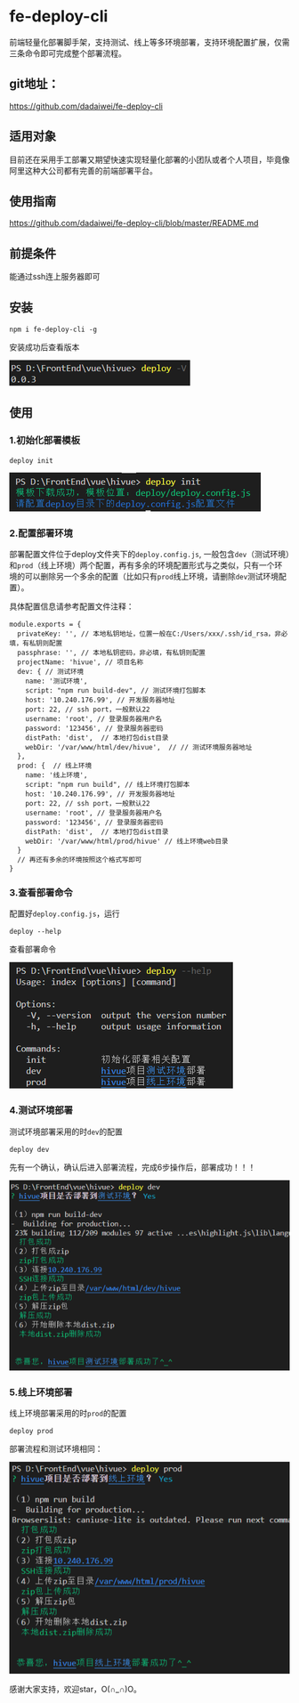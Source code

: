 # fe-deploy-cli
前端轻量化部署脚手架，支持测试、线上等多环境部署，支持环境配置扩展，仅需三条命令即可完成整个部署流程。

## git地址：
https://github.com/dadaiwei/fe-deploy-cli

## 适用对象
目前还在采用手工部署又期望快速实现轻量化部署的小团队或者个人项目，毕竟像阿里这种大公司都有完善的前端部署平台。

## 使用指南
https://github.com/dadaiwei/fe-deploy-cli/blob/master/README.md

## 前提条件
能通过ssh连上服务器即可

## 安装
```
npm i fe-deploy-cli -g
```
安装成功后查看版本

![安装fe-deploy-cli](./imgs/安装deploy.png)

## 使用
### 1.初始化部署模板
```
deploy init
```

![初始化](./imgs/初始化.png)

### 2.配置部署环境
部署配置文件位于deploy文件夹下的`deploy.config.js`,
一般包含`dev`（测试环境）和`prod`（线上环境）两个配置，再有多余的环境配置形式与之类似，只有一个环境的可以删除另一个多余的配置（比如只有`prod`线上环境，请删除`dev`测试环境配置）。

具体配置信息请参考配置文件注释：
```
module.exports = {
  privateKey: '', // 本地私钥地址，位置一般在C:/Users/xxx/.ssh/id_rsa，非必填，有私钥则配置
  passphrase: '', // 本地私钥密码，非必填，有私钥则配置
  projectName: 'hivue', // 项目名称
  dev: { // 测试环境
    name: '测试环境',
    script: "npm run build-dev", // 测试环境打包脚本
    host: '10.240.176.99', // 开发服务器地址
    port: 22, // ssh port，一般默认22
    username: 'root', // 登录服务器用户名
    password: '123456', // 登录服务器密码
    distPath: 'dist',  // 本地打包dist目录
    webDir: '/var/www/html/dev/hivue',  // // 测试环境服务器地址
  },
  prod: {  // 线上环境
    name: '线上环境',
    script: "npm run build", // 线上环境打包脚本
    host: '10.240.176.99', // 开发服务器地址
    port: 22, // ssh port，一般默认22
    username: 'root', // 登录服务器用户名
    password: '123456', // 登录服务器密码
    distPath: 'dist',  // 本地打包dist目录
    webDir: '/var/www/html/prod/hivue' // 线上环境web目录
  }
  // 再还有多余的环境按照这个格式写即可
}
```

### 3.查看部署命令
配置好`deploy.config.js`，运行
```
deploy --help
```
查看部署命令

![部署命令](./imgs/部署命令.png)

### 4.测试环境部署
测试环境部署采用的时`dev`的配置
```
deploy dev
```
先有一个确认，确认后进入部署流程，完成6步操作后，部署成功！！！

![测试环境部署](./imgs/测试环境部署.png)

### 5.线上环境部署
线上环境部署采用的时`prod`的配置
```
deploy prod
```
部署流程和测试环境相同：

![线上环境部署](./imgs/线上环境部署.png)

感谢大家支持，欢迎star，O(∩_∩)O。